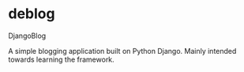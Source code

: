 # deblog
DjangoBlog

A simple blogging application built on Python Django. Mainly intended towards learning the framework.
